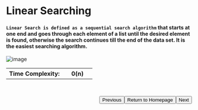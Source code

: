 # Linear Searching

#### `Linear Search is defined as a sequential search algorithm` that starts at one end and goes through each element of a list until the desired element is found, otherwise the search continues till the end of the data set. It is the easiest searching algorithm.

![image](https://user-images.githubusercontent.com/72748315/208666345-f3ddd3ba-b729-4c75-a411-daeea71a8166.png)

<table>
    <tr>
        <th>Time Complexity:<th>
        <th> 0(n)<th>
    <tr>
</table>

<a style="float:right; margin-top: 30px"
 href='./Binary Search.md'>
<button>Next</button>
</a>
<a style="float: right; margin-top:30px"
 href='../../../README.md'>
<button>Return to Homepage</button>
</a>
<a style="float:right; margin-top: 30px"
 href='#'>
<button>Previous</button>
</a>
